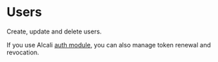 # Users

Create, update and delete users.

If you use Alcali [auth module](../auth.md), you can also manage token renewal and revocation.